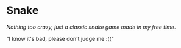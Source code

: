 ﻿# Snake
*_Nothing too crazy, just a classic snake game made in my free time_*.

"I know it's bad, please don't judge me :(("
